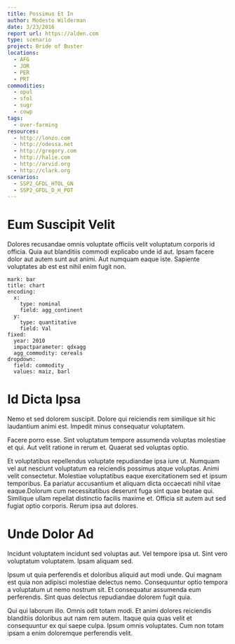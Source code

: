 ```yaml
---
title: Possimus Et In
author: Modesto Wilderman
date: 3/23/2016
report url: https://alden.com
type: scenario
project: Bride of Buster
locations:
  - AFG
  - JOR
  - PER
  - PRT
commodities:
  - opul
  - sfol
  - sugr
  - cowp
tags:
  - over-farming
resources:
  - http://lonzo.com
  - http://odessa.net
  - http://gregory.com
  - http://halie.com
  - http://arvid.org
  - http://clark.org
scenarios:
  - SSP2_GFDL_HTOL_GN
  - SSP2_GFDL_D_H_POT
---
```

# Eum Suscipit Velit
Dolores recusandae omnis voluptate officiis velit voluptatum corporis id officia. Quia aut blanditiis commodi explicabo unde id aut. Ipsam facere dolor aut autem sunt aut animi. Aut numquam eaque iste. Sapiente voluptates ab est est nihil enim fugit non.

```vis
mark: bar
title: chart
encoding:
  x:
    type: nominal
    field: agg_continent
  y:
    type: quantitative
    field: Val
fixed:
  year: 2010
  impactparameter: qdxagg
  agg_commodity: cereals
dropdown:
  field: commodity
  values: maiz, barl
```

# Id Dicta Ipsa
Nemo et sed dolorem suscipit. Dolore qui reiciendis rem similique sit hic laudantium animi est. Impedit minus consequatur voluptatem.
 Facere porro esse. Sint voluptatum tempore assumenda voluptas molestiae et qui. Aut velit ratione in rerum et. Quaerat sed voluptas optio.
 Et voluptatibus repellendus voluptate repudiandae ipsa iure ut. Numquam vel aut nesciunt voluptatum ea reiciendis possimus atque voluptas. Animi velit consectetur. Molestiae voluptatibus eaque exercitationem sed et ipsum temporibus. Ea pariatur accusantium et aliquam dicta occaecati nihil vitae eaque.Dolorum cum necessitatibus deserunt fuga sint quae beatae qui. Similique ullam repellat distinctio facilis maxime et. Officia sit autem aut sed fugiat optio corporis. Rerum ipsa aut dolores.

# Unde Dolor Ad
Incidunt voluptatem incidunt sed voluptas aut. Vel tempore ipsa ut. Sint vero voluptatum voluptatem. Ipsam aliquam sed.
 Ipsum ut quia perferendis et doloribus aliquid aut modi unde. Qui magnam est quia non adipisci molestiae delectus nemo. Consequuntur optio tempora a voluptatum ut nemo nostrum sit. Et consequatur assumenda eum perferendis. Sint quas delectus repudiandae dolorem fugit quia.
 Qui qui laborum illo. Omnis odit totam modi. Et animi dolores reiciendis blanditiis doloribus aut nam rem autem. Itaque quia quas velit et consequuntur ex qui saepe culpa. Ipsum omnis voluptates. Cum non totam ipsam a enim doloremque perferendis velit.
